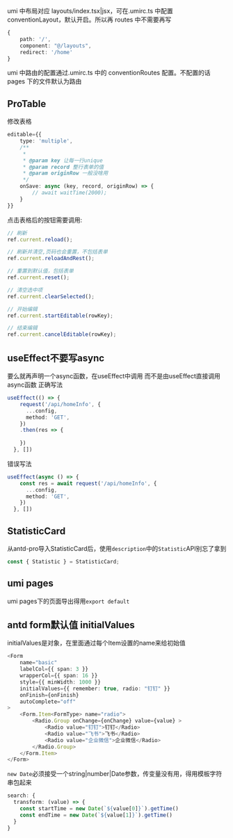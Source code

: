 umi 中布局对应 layouts/index.tsx|jsx，可在.umirc.ts 中配置 conventionLayout，默认开启。所以再 routes 中不需要再写

```ts
{
    path: '/',
    component: "@/layouts",
    redirect: '/home'
}
```

umi 中路由的配置通过.umirc.ts 中的 conventionRoutes 配置。不配置的话 pages 下的文件默认为路由

## ProTable

修改表格

```typescript
editable={{
    type: 'multiple',
    /**
     * 
     * @param key 让每一行unique
     * @param record 整行表单的值
     * @param originRow 一般没啥用
     */
    onSave: async (key, record, originRow) => {
        // await waitTime(2000);
    }
}}
```  
点击表格后的按钮需要调用:
```ts
// 刷新
ref.current.reload();

// 刷新并清空,页码也会重置，不包括表单
ref.current.reloadAndRest();

// 重置到默认值，包括表单
ref.current.reset();

// 清空选中项
ref.current.clearSelected();

// 开始编辑
ref.current.startEditable(rowKey);

// 结束编辑
ref.current.cancelEditable(rowKey);
```

## useEffect不要写async
要么就再声明一个async函数，在useEffect中调用 而不是由useEffect直接调用async函数
正确写法
```ts
useEffect(() => {
    request('/api/homeInfo', {
      ...config,
      method: 'GET',
    })
    .then(res => {
      
    })
  }, [])
```  
错误写法
```ts
useEffect(async () => {
    const res = await request('/api/homeInfo', {
      ...config,
      method: 'GET',
    })
  }, [])
```  

## StatisticCard  
从antd-pro导入StatisticCard后，使用`description`中的`Statistic`API别忘了拿到
```ts
const { Statistic } = StatisticCard;
```  

## umi pages
umi pages下的页面导出得用`export default`  

## antd form默认值 initialValues  
initialValues是对象，在里面通过每个Item设置的name来给初始值
```ts
<Form
    name="basic"
    labelCol={{ span: 3 }}
    wrapperCol={{ span: 16 }}
    style={{ minWidth: 1000 }}
    initialValues={{ remember: true, radio: "钉钉" }}
    onFinish={onFinish}
    autoComplete="off"
>
    <Form.Item<FormType> name="radio">
        <Radio.Group onChange={onChange} value={value} >
            <Radio value="钉钉">钉钉</Radio>
            <Radio value="飞书">飞书</Radio>
            <Radio value="企业微信">企业微信</Radio>
        </Radio.Group>
    </Form.Item>
</Form>
```  
`new Date`必须接受一个string|number|Date参数，传变量没有用，得用模板字符串包起来
```ts
search: {
  transform: (value) => {
    const startTime = new Date(`${value[0]}`).getTime()
    const endTime = new Date(`${value[1]}`).getTime()
  }
}
```  
